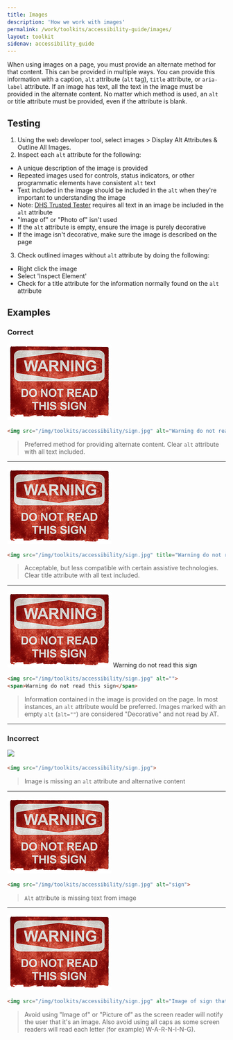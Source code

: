 ```yaml
---
title: Images
description: 'How we work with images'
permalink: /work/toolkits/accessibility-guide/images/
layout: toolkit
sidenav: accessibility_guide
---
```


When using images on a page, you must provide an alternate method for that content. This can be provided in multiple ways. You can provide this information with a caption, `alt` attribute (`alt` tag), `title` attribute, or `aria-label` attribute. If an image has text, all the text in the image must be provided in the alternate content. No matter which method is used, an `alt` or title attribute must be provided, even if the attribute is blank.

## Testing

1. Using the web developer tool, select images > Display Alt Attributes & Outline All Images.
2. Inspect each `alt` attribute for the following:
  * A unique description of the image is provided
  * Repeated images used for controls, status indicators, or other programmatic elements have consistent `alt` text
  * Text included in the image should be included in the `alt` when they're important to understanding the image
  * Note: [DHS Trusted Tester](https://www.dhs.gov/trusted-tester) requires all text in an image be included in the `alt` attribute
  * "Image of" or "Photo of" isn't used
  * If the `alt` attribute is empty, ensure the image is purely decorative
  * If the image isn't decorative, make sure the image is described on the page
3. Check outlined images without `alt` attribute by doing the following:
  * Right click the image
  * Select 'Inspect Element'
  * Check for a title attribute for the information normally found on the `alt` attribute

## Examples

### Correct

<img src="/img/toolkits/accessibility/sign.jpg" alt="Warning do not read this sign">

```html
<img src="/img/toolkits/accessibility/sign.jpg" alt="Warning do not read this sign">
```

> Preferred method for providing alternate content.
> Clear `alt` attribute with all text included.

<hr>

<img src="/img/toolkits/accessibility/sign.jpg" title="Warning do not read this sign">

```html
<img src="/img/toolkits/accessibility/sign.jpg" title="Warning do not read this sign">
```

> Acceptable, but less compatible with certain assistive technologies.
> Clear title attribute with all text included. 

<hr>

<img src="/img/toolkits/accessibility/sign.jpg" alt="">
<span>Warning do not read this sign</span>

```html
<img src="/img/toolkits/accessibility/sign.jpg" alt="">
<span>Warning do not read this sign</span>
```

> Information contained in the image is provided on the page.
> In most instances, an `alt` attribute would be preferred.
> Images marked with an empty `alt` (`alt=""`) are considered "Decorative" and not read by AT.

<hr>

### Incorrect

<img src="{{'/img/toolkits/accessibility/sign.jpg' | prepend: site.baseurl}}">

```html
<img src="/img/toolkits/accessibility/sign.jpg">
```

> Image is missing an `alt` attribute and alternative content

<hr>

<img src="/img/toolkits/accessibility/sign.jpg" alt="sign">

```html
<img src="/img/toolkits/accessibility/sign.jpg" alt="sign">
```

> `Alt` attribute is missing text from image

<hr>

<img src="/img/toolkits/accessibility/sign.jpg" alt="Image of sign that says WARNING DO NOT READ THIS SIGN">

```html
<img src="/img/toolkits/accessibility/sign.jpg" alt="Image of sign that says WARNING DO NOT READ THIS SIGN">
```

> Avoid using "Image of" or "Picture of" as the screen reader will notify the user that it's an image. Also avoid using all caps as some screen readers will read each letter (for example) W-A-R-N-I-N-G).
